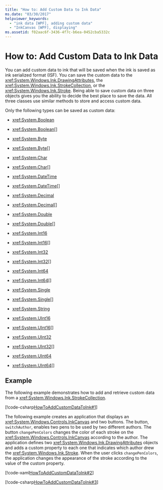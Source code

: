 ```yaml
---
title: "How to: Add Custom Data to Ink Data"
ms.date: "03/30/2017"
helpviewer_keywords: 
  - "ink data [WPF], adding custom data"
  - "InkCanvas [WPF], displaying"
ms.assetid: f02aac6f-3436-4f7c-b6ea-0452cba5332c
---
```

# How to: Add Custom Data to Ink Data
You can add custom data to ink that will be saved when the ink is saved as ink serialized format (ISF).  You can save the custom data to the <xref:System.Windows.Ink.DrawingAttributes>, the <xref:System.Windows.Ink.StrokeCollection>, or the <xref:System.Windows.Ink.Stroke>.  Being able to save custom data on three objects gives you the ability to decide the best place to save the data.  All three classes use similar methods to store and access custom data.  
  
 Only the following types can be saved as custom data:  
  
-   <xref:System.Boolean>  
  
-   <xref:System.Boolean>[]  
  
-   <xref:System.Byte>  
  
-   <xref:System.Byte>[]  
  
-   <xref:System.Char>  
  
-   <xref:System.Char>[]  
  
-   <xref:System.DateTime>  
  
-   <xref:System.DateTime>[]  
  
-   <xref:System.Decimal>  
  
-   <xref:System.Decimal>[]  
  
-   <xref:System.Double>  
  
-   <xref:System.Double>[]  
  
-   <xref:System.Int16>  
  
-   <xref:System.Int16>[]  
  
-   <xref:System.Int32>  
  
-   <xref:System.Int32>[]  
  
-   <xref:System.Int64>  
  
-   <xref:System.Int64>[]  
  
-   <xref:System.Single>  
  
-   <xref:System.Single>[]  
  
-   <xref:System.String>  
  
-   <xref:System.UInt16>  
  
-   <xref:System.UInt16>[]  
  
-   <xref:System.UInt32>  
  
-   <xref:System.UInt32>[]  
  
-   <xref:System.UInt64>  
  
-   <xref:System.UInt64>[]  
  
## Example  
 The following example demonstrates how to add and retrieve custom data from a <xref:System.Windows.Ink.StrokeCollection>.  
  
 [!code-csharp[HowToAddCustomDataToInk#1](~/samples/snippets/csharp/VS_Snippets_Wpf/HowToAddCustomDataToInk/CSharp/Window1.xaml.cs#1)]  
  
 The following example creates an application that displays an <xref:System.Windows.Controls.InkCanvas> and two buttons.  The button, `switchAuthor`, enables two pens to be used by two different authors.  The button `changePenColors` changes the color of each stroke on the <xref:System.Windows.Controls.InkCanvas> according to the author.  The application defines two <xref:System.Windows.Ink.DrawingAttributes> objects and adds a custom property to each one that indicates which author drew the <xref:System.Windows.Ink.Stroke>.  When the user clicks `changePenColors`, the application changes the appearance of the stroke according to the value of the custom property.  
  
 [!code-xaml[HowToAddCustomDataToInk#2](~/samples/snippets/csharp/VS_Snippets_Wpf/HowToAddCustomDataToInk/CSharp/Window1.xaml#2)]  
  
 [!code-csharp[HowToAddCustomDataToInk#3](~/samples/snippets/csharp/VS_Snippets_Wpf/HowToAddCustomDataToInk/CSharp/Window1.xaml.cs#3)]
